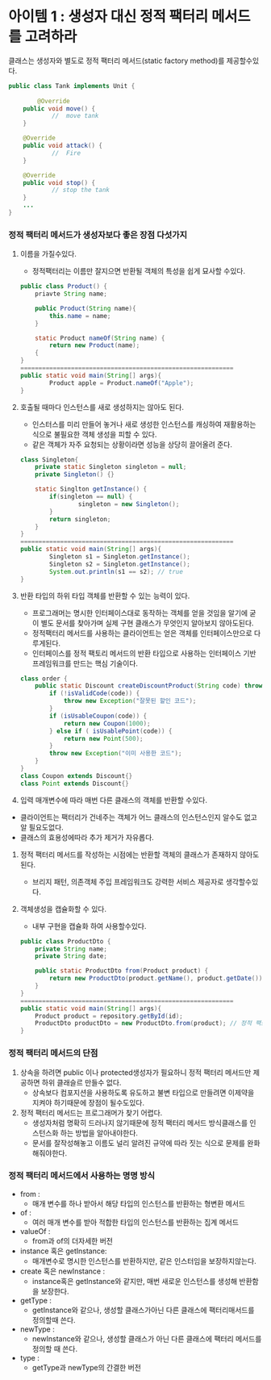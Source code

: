 # 아이템 1 : 생성자 대신 정적 팩터리 메서드를 고려하라

클래스는 생성자와 별도로 정적 팩터리 메서드(static factory method)를 제공할수있다.

```java
public class Tank implements Unit {
		
		@Override
    public void move() {
			//  move tank
    }

    @Override
    public void attack() {
			//  Fire
    }

    @Override
    public void stop() {
			// stop the tank
    }
	...
}
```

### 정적 팩터리 메서드가 생성자보다 좋은 장점 다섯가지

1.  이름을 가질수있다.
    - 정적팩터리는 이름만 잘지으면 반환될 객체의 특성을 쉽게 묘사할 수있다.
    
    ```java
    public class Product() {
    	priavte String name;
    
    	public Product(String name){
    		this.name = name;
    	}
    
    	static Product nameOf(String name) {
    		return new Product(name);
    	{
    }
    ===========================================================
    public static void main(String[] args){
    		Product apple = Product.nameOf("Apple");
    }
    ```
    
2. 호출될 때마다 인스턴스를 새로 생성하지는 않아도 된다.
    - 인스터스를 미리 만들어 놓거나 새로 생성한 인스턴스를 캐싱하여 재활용하는 식으로 불필요한 객체 생성을 피할 수 있다.
    - 같은 객체가 자주 요청되는 상황이라면 성능을 상당히 끌어올려 준다.
    
    ```java
    class Singleton{
    	private static Singleton singleton = null;
    	private Singleton() {}
    
    	static Singlton getInstance() {
    		if(singleton == null) {
    				singleton = new Singleton();
    		}
    		return singleton;
    	}
    }
    ===========================================================
    public static void main(String[] args){
    		Singleton s1 = Singleton.getInstance();
    		Singleton s2 = Singleton.getInstance();
    		System.out.println(s1 == s2); // true
    }
    ```
    
3.  반환 타입의 하위 타입 객체를 반환할 수 있는 능력이 있다.
    - 프로그래머는 명시한 인터페이스대로 동작하는 객체를 얻을 것임을 알기에 굳이 별도 문서를 찾아가며 실제 구현 클래스가 무엇인지 알아보지 않아도된다.
    - 정적팩터리 메서드를 사용하는 클라이언트는 얻은 객체를 인터페이스만으로 다루게된다.
    - 인터페이스를 정적 팩토리 메서드의 반환 타입으로 사용하는 인터페이스 기반 프레임워크를 만드는 핵심 기술이다.
    
    ```java
    class order {
    	public static Discount createDiscountProduct(String code) throws Exception {
    		if (!isValidCode(code)) {
    			throw new Exception("잘못된 할인 코드");
    		}
    		if (isUsableCoupon(code)) {
    			return new Coupon(1000);
    		} else if ( isUsablePoint(code)) {
    			return new Point(500);
    		}
    		throw new Exception("이미 사용한 코드");
    	}
    }
    class Coupon extends Discount{}
    class Point extends Discount{}
    ```
    

4.  입력 매개변수에 따라 매번 다른 클래스의 객체를 반환할 수있다.

- 클라이언트는 팩터리가 건네주는 객체가 어느 클래스의 인스턴스인지 알수도 없고 알 필요도없다.
- 클래스의 효용성에따라 추가 제거가 자유롭다.
1. 정적 팩터리 메서드를 작성하는 시점에는 반환할 객체의 클래스가 존재하지 않아도된다.
    - 브리지 패턴, 의존객체 주입 프레임워크도 강력한 서비스 제공자로 생각할수있다.
2. 객체생성을 캡슐화할 수 있다.
    - 내부 구현을 캡슐화 하여 사용할수있다.
    
    ```java
    public class ProductDto {
    	private String name;
    	private String date;
    
    	public static ProductDto from(Product product) {
    		return new ProductDto(product.getName(), product.getDate());
    	}
    }
    ===========================================================
    public static void main(String[] args){
    	Product product = repository.getById(id);
    	ProductDto productDto = new ProductDto.from(product); // 정적 팩토리 메서드
    }
    
    ```
    

### 정적 팩터리 메서드의 단점

1. 상속을 하려면 public 이나 protected생성자가 필요하니 정적 팩터리 메서드만 제공하면 하위 클래슬르 만들수 없다.
    - 상속보다 컴포지션을 사용하도록 유도하고 불변 타입으로 만들려면 이제약을 지켜야 하기때문에 장점이 될수도있다.
2. 정적 팩터리 메서드는 프로그래머가 찾기 어렵다.
    - 생성자처럼 명확히 드러나지 않기때문에 정적 팩터리 메서드 방식클래스를 인스턴스화 하는 방법을 알아내야한다.
    - 문서를 잘작성해놓고 이름도 널리 알려진 규약에 따라 짓는 식으로 문제를 완화 해줘야한다.

### 정적 팩터리 메서드에서 사용하는 명명 방식

- from :
    - 매개 변수를 하나 받아서 해당 타입의 인스턴스를 반환하는 형변환 메서드
- of :
    - 여러 매개 변수를 받아 적합한 타입의 인스턴스를 반환하는 집계 메서드
- valueOf :
    - from과 of의 더자세한 버전
- instance 혹은 getInstance:
    - 매개변수로 명시한 인스턴스를 반환하지만, 같은 인스터임을 보장하지않는다.
- create 혹은 newInstance :
    - instance혹은 getInstance와 같지만, 매번 새로운 인스턴스를 생성해 반환함을 보장한다.
- getType :
    - getInstance와 같으나, 생성할 클래스가아닌 다른 클래스에 팩터리매서드를 정의할때 쓴다.
- newType :
    - newInstance와 같으나, 생성할 클래스가 아닌 다른 클래스에 팩터리 메서드를 정의할 때 쓴다.
- type :
    - getType과 newType의 간결한 버전